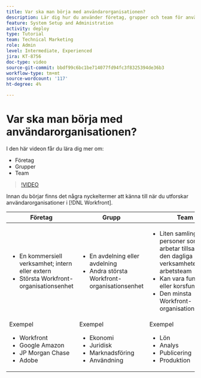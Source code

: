 ```yaml
---
title: Var ska man börja med användarorganisationen?
description: Lär dig hur du använder företag, grupper och team för användarorganisation och behörigheter för att arbeta med objekt.
feature: System Setup and Administration
activity: deploy
type: Tutorial
team: Technical Marketing
role: Admin
level: Intermediate, Experienced
jira: KT-8756
doc-type: video
source-git-commit: bbdf99c6bc1be714077fd94fc3f8325394de36b3
workflow-type: tm+mt
source-wordcount: '117'
ht-degree: 4%

---
```


# Var ska man börja med användarorganisationen?

I den här videon får du lära dig mer om:

* Företag
* Grupper
* Team

>[!VIDEO](https://video.tv.adobe.com/v/335068/?quality=12&learn=on&enablevpops=1)

Innan du börjar finns det några nyckeltermer att känna till när du utforskar användarorganisationer i [!DNL Workfront].

| Företag | Grupp | Team |
| --- | --- | --- |
| <ul><li>En kommersiell verksamhet; intern eller extern</li><li>Största Workfront-organisationsenhet</li></ul> | <ul><li>En avdelning eller avdelning</li><li>Andra största Workfront-organisationsenhet</li></ul> | <ul><li>Liten samling personer som arbetar tillsammans i den dagliga verksamheten; arbetsteam</li><li>Kan vara funktionell eller korsfunktionell</li><li>Den minsta Workfront-organisationsenheten</li></ul> |
| Exempel <ul><li>Workfront</li><li>Google Amazon</li><li>JP Morgan Chase</li><li>Adobe</li></ul> | Exempel <ul><li>Ekonomi</li><li>Juridisk</li><li>Marknadsföring</li><li>Användning</li></ul> | Exempel <ul><li>Lön</li><li>Analys</li><li>Publicering</li><li>Produktion</li></ul> |




